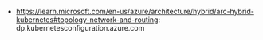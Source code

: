 - https://learn.microsoft.com/en-us/azure/architecture/hybrid/arc-hybrid-kubernetes#topology-network-and-routing: dp.kubernetesconfiguration.azure.com
